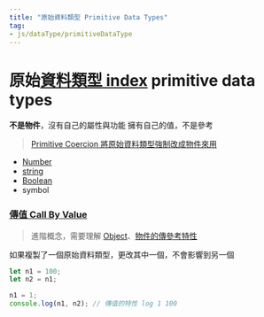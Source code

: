 ```yaml
---
title: "原始資料類型 Primitive Data Types"
tag: 
- js/dataType/primitiveDataType 
---
```

# 原始[資料類型 index](資料類型%20index.md) primitive data types
**不是物件**，沒有自己的屬性與功能
擁有自己的值，不是參考

>[Primitive Coercion 將原始資料類型強制改成物件來用](Primitive%20Coercion%20將原始資料類型強制改成物件來用.md)

- [Number](Number.md)
- [string](string.md)
- [Boolean](Boolean.md)
- symbol

### [傳值 Call By Value](物件傳參考.md#傳值%20Call%20By%20Value)
>進階概念，需要理解 [Object](Object.md)、[物件的傳參考特性](物件的傳參考特性.md)

如果複製了一個原始資料類型，更改其中一個，不會影響到另一個

```js
let n1 = 100;
let n2 = n1;

n1 = 1;
console.log(n1, n2); // 傳值的特性 log 1 100
```
